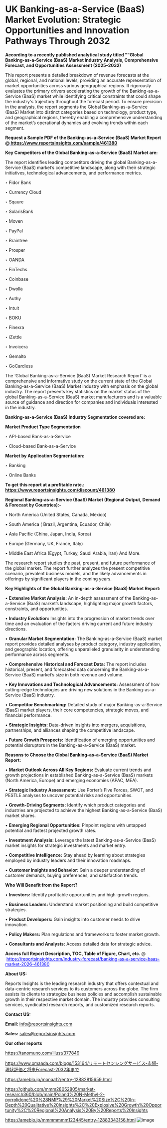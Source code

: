 # UK Banking-as-a-Service (BaaS) Market Evolution: Strategic Opportunities and Innovation Pathways Through 2032

<strong>According to a recently published analytical study titled ""Global Banking-as-a-Service (BaaS) Market Industry Analysis, Comprehensive Forecast, and Opportunities Assessment (2025–2032)</strong>

This report presents a detailed breakdown of revenue forecasts at the global, regional, and national levels, providing an accurate representation of market opportunities across various geographical regions. It rigorously evaluates the primary drivers accelerating the growth of the Banking-as-a-Service (BaaS) market while identifying critical constraints that could shape the industry's trajectory throughout the forecast period. To ensure precision in the analysis, the report segments the Global Banking-as-a-Service (BaaS) Market into distinct categories based on technology, product type, and geographical regions, thereby enabling a comprehensive understanding of the market’s operational dynamics and evolving trends within each segment.

<strong>Request a Sample PDF of the Banking-as-a-Service (BaaS) Market Report </strong><strong>@<a href=https://www.reportsinsights.com/sample/461380 style=color:#0000ff;> https://www.reportsinsights.com/sample/461380</a></strong></font>

<strong>Key Competitors of the Global Banking-as-a-Service (BaaS) Market are:</strong>

The report identifies leading competitors driving the global Banking-as-a-Service (BaaS) market’s competitive landscape, along with their strategic initiatives, technological advancements, and performance metrics.

‣ Fidor Bank

‣ Currency Cloud

‣ Sqaure

‣ SolarisBank

‣ Moven

‣ PayPal

‣ Braintree

‣ Prosper

‣ OANDA

‣ FinTechs

‣ Coinbase

‣ Dwolla

‣ Authy

‣ Intuit

‣ BOKU

‣ Finexra

‣ iZettle

‣ Invoicera

‣ Gemalto

‣ GoCardless

The ‘Global Banking-as-a-Service (BaaS) Market Research Report’ is a comprehensive and informative study on the current state of the Global Banking-as-a-Service (BaaS) Market industry with emphasis on the global industry. The report presents key statistics on the market status of the global Banking-as-a-Service (BaaS) market manufacturers and is a valuable source of guidance and direction for companies and individuals interested in the industry.

<strong>Banking-as-a-Service (BaaS) Industry Segmentation covered are:</strong>

<strong>Market Product Type Segmentation</strong>

‣ API-based Bank-as-a-Service

‣ Cloud-based Bank-as-a-Service

<strong>Market by Application Segmentation:</strong>

‣ Banking

‣ Online Banks

<strong>To get this report at a profitable rate.: <a href=https://www.reportsinsights.com/discount/461380 style=color:#0000ff;>https://www.reportsinsights.com/discount/461380</a></strong></font>

<strong>Regional Banking-as-a-Service (BaaS) Market (Regional Output, Demand &amp; Forecast by Countries):-</strong>

• North America (United States, Canada, Mexico)

• South America ( Brazil, Argentina, Ecuador, Chile)

• Asia Pacific (China, Japan, India, Korea)

• Europe (Germany, UK, France, Italy)

• Middle East Africa (Egypt, Turkey, Saudi Arabia, Iran) And More.

The research report studies the past, present, and future performance of the global market. The report further analyzes the present competitive scenario, prevalent business models, and the likely advancements in offerings by significant players in the coming years.

<strong>Key Highlights of the Global Banking-as-a-Service (BaaS) Market Report:</strong>

• <strong>Extensive Market Analysis:</strong> An in-depth assessment of the Banking-as-a-Service (BaaS) market’s landscape, highlighting major growth factors, constraints, and opportunities.

• <strong>Industry Evolution:</strong> Insights into the progression of market trends over time and an evaluation of the factors driving current and future industry directions.

• <strong>Granular Market Segmentation:</strong> The Banking-as-a-Service (BaaS) market report provides detailed analyses by product category, industry application, and geographic location, offering unparalleled granularity in understanding performance across segments.

• <strong>Comprehensive Historical and Forecast Data:</strong> The report includes historical, present, and forecasted data concerning the Banking-as-a-Service (BaaS) market’s size in both revenue and volume.

• <strong>Key Innovations and Technological Advancements:</strong> Assessment of how cutting-edge technologies are driving new solutions in the Banking-as-a-Service (BaaS) industry.

• <strong>Competitor Benchmarking:</strong> Detailed study of major Banking-as-a-Service (BaaS) market players, their core competencies, strategic moves, and financial performance.

• <strong>Strategic Insights:</strong> Data-driven insights into mergers, acquisitions, partnerships, and alliances shaping the competitive landscape.

• <strong>Future Growth Prospects:</strong> Identification of emerging opportunities and potential disruptors in the Banking-as-a-Service (BaaS) market.

<strong>Reasons to Choose the Global Banking-as-a-Service (BaaS) Market Report:</strong>

• <strong>Market Outlook Across All Key Regions:</strong> Evaluate current trends and growth projections in established Banking-as-a-Service (BaaS) markets (North America, Europe) and emerging economies (APAC, MEA).

• <strong>Strategic Industry Assessment:</strong> Use Porter’s Five Forces, SWOT, and PESTLE analyses to uncover potential risks and opportunities.

• <strong>Growth-Driving Segments:</strong> Identify which product categories and industries are projected to achieve the highest Banking-as-a-Service (BaaS) market shares.

• <strong>Emerging Regional Opportunities:</strong> Pinpoint regions with untapped potential and fastest projected growth rates.

• <strong>Investment Analysis:</strong> Leverage the latest Banking-as-a-Service (BaaS) market insights for strategic investments and market entry.

• <strong>Competitive Intelligence:</strong> Stay ahead by learning about strategies employed by industry leaders and their innovation roadmaps.

• <strong>Customer Insights and Behavior:</strong> Gain a deeper understanding of customer demands, buying preferences, and satisfaction trends.

<strong>Who Will Benefit from the Report?</strong>

• <strong>Investors:</strong> Identify profitable opportunities and high-growth regions.

• <strong>Business Leaders:</strong> Understand market positioning and build competitive strategies.

• <strong>Product Developers:</strong> Gain insights into customer needs to drive innovation.

• <strong>Policy Makers:</strong> Plan regulations and frameworks to foster market growth.

• <strong>Consultants and Analysts:</strong> Access detailed data for strategic advice.
</ul>
<strong>Access full Report Description, TOC, Table of Figure, Chart, etc. </strong>@  <a href=https://reportsinsights.com/industry-forecast/banking-as-a-service-baas-market-2026-461380 style=color:#0000ff;>https://reportsinsights.com/industry-forecast/banking-as-a-service-baas-market-2026-461380</a></font>

<strong><strong>About US</strong>:</strong>

Reports Insights is the leading research industry that offers contextual and data-centric research services to its customers across the globe. The firm assists its clients to strategize business policies and accomplish sustainable growth in their respective market domain. The industry provides consulting services, syndicated research reports, and customized research reports.

<strong>Contact US:</strong>

<p class=""""><b>Email:</b> <a href=mailto:info@reportsinsights.com>info@reportsinsights.com</a></p>
<p class=""""><b>Sales:</b> <a href=mailto:sales@reportsinsights.com>sales@reportsinsights.com</a></p>

<strong>Our other reports</strong>

<a href=https://tanomuno.com/illust/377849>https://tanomuno.com/illust/377849</a>

<a href=https://www.omaada.com/blogs/153164/リモートセンシングサービス-市場-現状評価と将来Forecast-2032年まで>https://www.omaada.com/blogs/153164/リモートセンシングサービス-市場-現状評価と将来Forecast-2032年まで</a>

<a href=https://ameblo.jp/monaa12/entry-12882815659.html>https://ameblo.jp/monaa12/entry-12882815659.html</a>

<a href=https://github.com/mmm28052805/market-research360/blob/main/Poland%20N-Methyl-2-pyrrolidone%20%28NMP%29%20Market%20Size%2C%20In-Depth%20Qualitative%20Insights%2C%20Explosive%20Growth%20Opportunity%2C%20Regional%20Analysis%20By%20Reports%20Insights>https://github.com/mmm28052805/market-research360/blob/main/Poland%20N-Methyl-2-pyrrolidone%20%28NMP%29%20Market%20Size%2C%20In-Depth%20Qualitative%20Insights%2C%20Explosive%20Growth%20Opportunity%2C%20Regional%20Analysis%20By%20Reports%20Insights</a>

<a href=https://ameblo.jp/mmmmmmm123445/entry-12883343156.html>https://ameblo.jp/mmmmmmm123445/entry-12883343156.html</a>
![image](https://github.com/user-attachments/assets/41a249e5-6407-40e5-bd08-ab23f02b275d)

